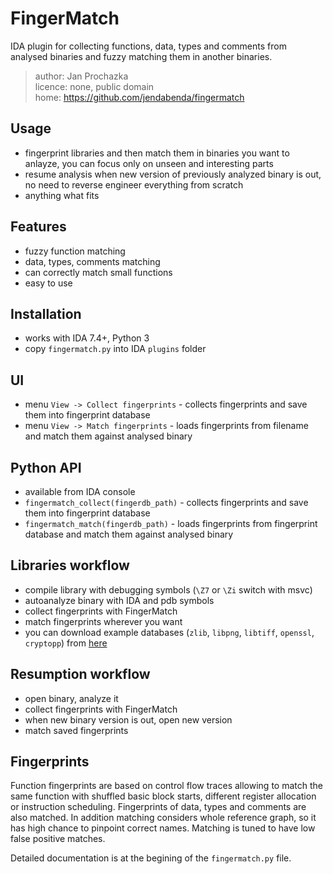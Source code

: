 # FingerMatch

IDA plugin for collecting functions, data, types and comments from analysed binaries
and fuzzy matching them in another binaries.

> author: Jan Prochazka<br>
> licence: none, public domain<br>
> home: https://github.com/jendabenda/fingermatch<br>


## Usage
 * fingerprint libraries and then match them in binaries you want to anlayze,
   you can focus only on unseen and interesting parts
 * resume analysis when new version of previously analyzed binary is out, no need to
   reverse engineer everything from scratch
 * anything what fits


## Features
 * fuzzy function matching
 * data, types, comments matching
 * can correctly match small functions
 * easy to use


## Installation
 * works with IDA 7.4+, Python 3
 * copy `fingermatch.py` into IDA `plugins` folder


## UI
 * menu `View -> Collect fingerprints` - collects fingerprints and save them into fingerprint database
 * menu `View -> Match fingerprints` - loads fingerprints from filename and match them against
   analysed binary


## Python API
 * available from IDA console
 * `fingermatch_collect(fingerdb_path)` - collects fingerprints and save them into fingerprint database
 * `fingermatch_match(fingerdb_path)` - loads fingerprints from fingerprint database and match them against analysed binary


## Libraries workflow
 * compile library with debugging symbols (`\Z7` or `\Zi` switch with msvc)
 * autoanalyze binary with IDA and pdb symbols
 * collect fingerprints with FingerMatch
 * match fingerprints wherever you want
 * you can download example databases
   (`zlib`, `libpng`, `libtiff`, `openssl`, `cryptopp`) from [here](https://drive.google.com/drive/folders/18lJni0rIBH1islpEpekMwIQH0ak6mF1i?usp=sharing)

## Resumption workflow
 * open binary, analyze it
 * collect fingerprints with FingerMatch
 * when new binary version is out, open new version
 * match saved fingerprints


## Fingerprints
Function fingerprints are based on control flow traces allowing to match the same function
with shuffled basic block starts, different register allocation or instruction scheduling.
Fingerprints of data, types and comments are also matched. In addition matching considers
whole reference graph, so it has high chance to pinpoint correct names. Matching is tuned
to have low false positive matches.

Detailed documentation is at the begining of the `fingermatch.py` file.
